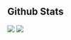 ## Github Stats

<!--

<a href="https://github.com/anuraghazra/github-readme-stats">
  <img height=200 align="center" src="https://github-readme-stats-five-swart-14.vercel.app/api?username=yujrchyang&count_private=true&theme=onedark" />
</a>
<a href="https://github.com/anuraghazra/convoychat">
  <img height=200 align="center" src="https://github-readme-stats-five-swart-14.vercel.app/api/top-langs?username=yujrchyang&hide=javascript,html,css&layout=compact&langs_count=8" />
</a>

-->

<!--

![](https://raw.githubusercontent.com/yujrchyang/github-stats/master/generated/overview.svg#gh-dark-mode-only)
![](https://raw.githubusercontent.com/yujrchyang/github-stats/master/generated/overview.svg#gh-light-mode-only)
![](https://raw.githubusercontent.com/yujrchyang/github-stats/master/generated/languages.svg#gh-dark-mode-only)
![](https://raw.githubusercontent.com/yujrchyang/github-stats/master/generated/languages.svg#gh-light-mode-only)

Generated by https://github.com/jstrieb/github-stats

-->

![](https://github-readme-stats-five-swart-14.vercel.app/api?username=yujrchyang&hide_rank=true&hide_title=true&hide=stars)
![](https://github-readme-stats-five-swart-14.vercel.app/api/top-langs/?username=yujrchyang&hide_title=true&hide=JavaScript,CSS,CMake,Makefile&exclude_repo=github-readme-stats,obsidian-config,omninote&layout=compact&langs_count=8)
